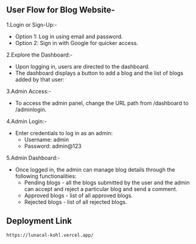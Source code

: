 ## User Flow for Blog Website-

1.Login or Sign-Up:-
 - Option 1: Log in using email and password.
 - Option 2: Sign in with Google for quicker access.

2.Explore the Dashboard:-
 - Upon logging in, users are directed to the dashboard.
 - The dashboard displays a button to add a blog and the list of blogs added by that user:

3.Admin Access:-
 - To access the admin panel, change the URL path from /dashboard to /adminlogin.

4.Admin Login:-
 - Enter credentials to log in as an admin:
     - Username: admin
     - Password: admin@123

5.Admin Dashboard:-
 - Once logged in, the admin can manage blog details through the following functionalities:
     - Pending blogs - all the blogs submitted by the user and the admin can accept and reject a particular blog and send a comment.
     - Approved blogs - list of all approved blogs.
     - Rejected blogs - list of all rejected blogs.

## Deployment Link

```bash
https://lunacal-kohl.vercel.app/
```
